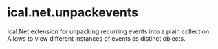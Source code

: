 # ical.net.unpackevents
Ical.Net extension for unpacking recurring events into a plain collection. Allows to view different instances of events as distinct objects.
